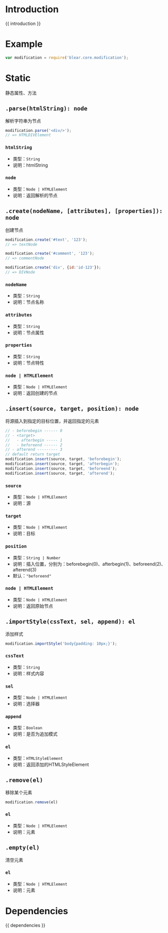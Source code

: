 # Introduction
{{ introduction }}



# Example
```js
var modification = require('blear.core.modification');
```

# Static
静态属性、方法


## `.parse(htmlString): node`
解析字符串为节点
```js
modification.parse('<div/>');
// => HTMLDIVElement
```

### `htmlString`
- 类型：`String`
- 说明：htmlString

### `node`
- 类型：`Node | HTMLElement`
- 说明：返回解析的节点


## `.create(nodeName, [attributes], [properties]): node`
创建节点
```js
modification.create('#text', '123');
// => textNode

modification.create('#comment', '123');
// => commentNode

modification.create('div', {id:'id-123'});
// => DIVNode
```

### `nodeName`
- 类型：`String`
- 说明：节点名称

### `attributes`
- 类型：`String`
- 说明：节点属性

### `properties`
- 类型：`String`
- 说明：节点特性

### `node | HTMLElement`
- 类型：`Node | HTMLElement`
- 说明：返回创建的节点


## `.insert(source, target, position): node`
将源插入到指定的目标位置，并返回指定的元素
```js
// - beforebegin ------ 0
// - <target>
//   - afterbegin ----- 1
//   - beforeend ------ 2
// - afterend --------- 3
// default return target
modification.insert(source, target, 'beforebegin');
modification.insert(source, target, 'afterbegin');
modification.insert(source, target, 'beforeend');
modification.insert(source, target, 'afterend');
```

### `source`
- 类型：`Node | HTMLElement`
- 说明：源

### `target`
- 类型：`Node | HTMLElement`
- 说明：目标

### `position`
- 类型：`String | Number`
- 说明：插入位置，分别为：beforebegin(0)、afterbegin(1)、beforeend(2)、afterend(3)
- 默认：`"beforeend"`

### `node | HTMLElement`
- 类型：`Node | HTMLElement`
- 说明：返回原始节点


## `.importStyle(cssText, sel, append): el`
添加样式
```js
modification.importStyle('body{padding: 10px;}');
```

### `cssText`
- 类型：`String`
- 说明：样式内容

### `sel`
- 类型：`Node | HTMLElement`
- 说明：选择器

### `append`
- 类型：`Boolean`
- 说明：是否为追加模式

### `el`
- 类型：`HTMLStyleElement`
- 说明：返回添加的HTMLStyleElement


## `.remove(el)`
移除某个元素
```js
modification.remove(el)
```

### `el`
- 类型：`Node | HTMLElement`
- 说明：元素


## `.empty(el)`
清空元素

### `el`
- 类型：`Node | HTMLElement`
- 说明：元素






# Dependencies
{{ dependencies }}







